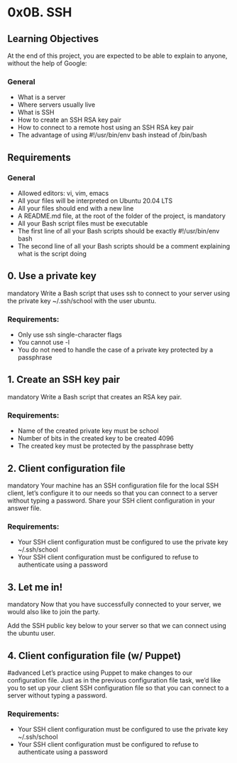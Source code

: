 # 0x0B. SSH

## Learning Objectives
At the end of this project, you are expected to be able to explain to anyone, without the help of Google:

### General
- What is a server
- Where servers usually live
- What is SSH
- How to create an SSH RSA key pair
- How to connect to a remote host using an SSH RSA key pair
- The advantage of using #!/usr/bin/env bash instead of /bin/bash
## Requirements
### General
- Allowed editors: vi, vim, emacs
- All your files will be interpreted on Ubuntu 20.04 LTS
- All your files should end with a new line
- A README.md file, at the root of the folder of the project, is mandatory
- All your Bash script files must be executable
- The first line of all your Bash scripts should be exactly #!/usr/bin/env bash
- The second line of all your Bash scripts should be a comment explaining what is the script doing

## 0. Use a private key
mandatory
Write a Bash script that uses ssh to connect to your server using the private key ~/.ssh/school with the user ubuntu.

### Requirements:

- Only use ssh single-character flags
- You cannot use -l
- You do not need to handle the case of a private key protected by a passphrase

## 1. Create an SSH key pair
mandatory
Write a Bash script that creates an RSA key pair.

### Requirements:

- Name of the created private key must be school
- Number of bits in the created key to be created 4096
- The created key must be protected by the passphrase betty

## 2. Client configuration file
mandatory
Your machine has an SSH configuration file for the local SSH client, let’s configure it to our needs so that you can connect to a server without typing a password. Share your SSH client configuration in your answer file.

### Requirements:

- Your SSH client configuration must be configured to use the private key ~/.ssh/school
- Your SSH client configuration must be configured to refuse to authenticate using a password

## 3. Let me in!
mandatory
Now that you have successfully connected to your server, we would also like to join the party.

Add the SSH public key below to your server so that we can connect using the ubuntu user.


## 4. Client configuration file (w/ Puppet)
#advanced
Let’s practice using Puppet to make changes to our configuration file. Just as in the previous configuration file task, we’d like you to set up your client SSH configuration file so that you can connect to a server without typing a password.

### Requirements:

- Your SSH client configuration must be configured to use the private key ~/.ssh/school
- Your SSH client configuration must be configured to refuse to authenticate using a password
